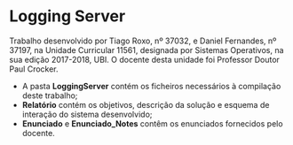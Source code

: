 # Logging Server

Trabalho desenvolvido por Tiago Roxo, nº 37032, e Daniel Fernandes, nº 37197, na Unidade Curricular 11561, designada por Sistemas Operativos, na sua edição 2017-2018, UBI. O docente desta unidade foi Professor Doutor Paul Crocker.

* A pasta **LoggingServer** contém os ficheiros necessários à compilação deste trabalho;
* **Relatório** contém os objetivos, descrição da solução e esquema de interação do sistema desenvolvido;
* **Enunciado** e **Enunciado_Notes** contêm os enunciados fornecidos pelo docente.

